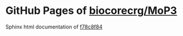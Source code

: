 GitHub Pages of [biocorecrg/MoP3](https://github.com/biocorecrg/MoP3.git)
===
Sphinx html documentation of [f78c8f84](https://github.com/biocorecrg/MoP3/tree/f78c8f842317f365eef890f1b9a86c7b544913a0)
